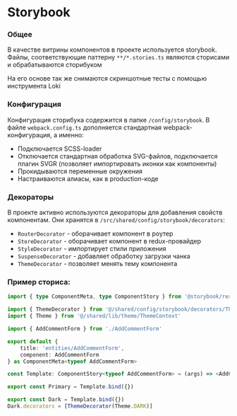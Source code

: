 # Storybook

### Общее

В качестве витрины компонентов в проекте используется storybook. Файлы, соответствующие 
паттерну `**/*.stories.ts` являются сторисами и обрабатываются сторибуком

На его основе так же снимаются скриншотные тесты с помощью инструмента Loki

### Конфигурация

Конфигурация сторибука содержится в папке `/config/storybook`. В файле `webpack.config.ts` 
дополняется стандартная webpack-конфигурация, а именно:
- Подключается SCSS-loader
- Отключается стандартная обработка SVG-файлов, подключается плагин SVGR (позволяет импортировать иконки как компоненты)
- Прокидываются переменные окружения
- Настраиваются алиасы, как в production-коде

### Декораторы
В проекте активно используются декораторы для добавления свойств компонентам.
Они хранятся в `/src/shared/config/storybook/decorators`:
- `RouterDecorator` - оборачивает компонент в роутер
- `StoreDecorator` - оборачивает компонент в redux-провайдер
- `StyleDecorator` - импортирует стили приложения
- `SuspenseDecorator` - добавляет обработку загрузки чанка
- `ThemeDecorator` - позволяет менять тему компонента

### Пример сториса:
```ts jsx
import { type ComponentMeta, type ComponentStory } from '@storybook/react'

import { ThemeDecorator } from '@/shared/config/storybook/decorators/ThemeDecorator'
import { Theme } from '@/shared/lib/theme/ThemeContext'

import { AddCommentForm } from './AddCommentForm'

export default {
    title: 'entities/AddCommentForm',
    component: AddCommentForm
} as ComponentMeta<typeof AddCommentForm>

const Template: ComponentStory<typeof AddCommentForm> = (args) => <AddCommentForm {...args} />

export const Primary = Template.bind({})

export const Dark = Template.bind({})
Dark.decorators = [ThemeDecorator(Theme.DARK)]

```

